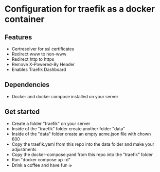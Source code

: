 # Configuration for traefik as a docker container
## Features
- Certresolver for ssl certificates
- Redirect www to non-www
- Redirect http to https
- Remove X-Powered-By Header
- Enables Traefik Dashboard
## Dependencies
- Docker and docker compose installed on your server
## Get started
- Create a folder "traefik" on your server
- Inside of the "traefik" folder create another folder "data"
- Inside of the "data" folder create an empty acme.json file with chown 600
- Copy the traefik.yaml from this repo into the data folder and make your adjustments
- Copy the docker-compose.yaml from this repo into the "traefik" folder
- Run "docker compose up -d"
- Drink a coffee and have fun ☕
